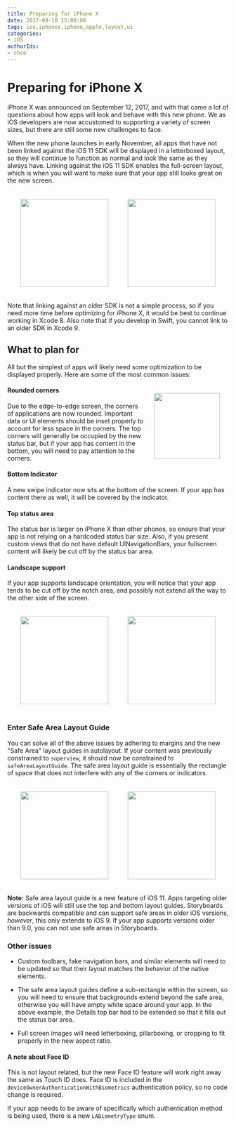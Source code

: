 ```yaml
---
title: Preparing for iPhone X 
date: 2017-09-18 15:00:00
tags: ios,iphonex,iphone,apple,layout,ui
categories:
- iOS
authorIds:
- chco
---
```



# Preparing for iPhone X

iPhone X was announced on September 12, 2017, and with that came a lot of questions about how apps will look and behave with this new phone. We as iOS developers are now accustomed to supporting a variety of screen sizes, but there are still some new challenges to face. 

When the new phone launches in early November, all apps that have not been linked against the iOS 11 SDK will be displayed in a letterboxed layout, so they will continue to function as normal and look the same as they always have. Linking against the iOS 11 SDK enables the full-screen layout, which is when you will want to make sure that your app still looks great on the new screen. 

<p align=center>
<img src=https://cdn-laravel.vapor.cloud/image/nstack/translate_values/letterboxPortrait_7xOrDIE9HO.png style="width:200px;margin:20px;">
<img src=https://cdn-laravel.vapor.cloud/image/nstack/translate_values/letterboxLandscape_GDBO2iIboy.png style="height:200px;margin:20px;"></p>

Note that linking against an older SDK is not a simple process, so if you need more time before optimizing for iPhone X, it would be best to continue working in Xcode 8. Also note that if you develop in Swift, you cannot link to an older SDK in Xcode 9. 



## What to plan for

All but the simplest of apps will likely need some optimization to be displayed properly. Here are some of the most common issues:

<p align=center>
<img src=https://cdn-laravel.vapor.cloud/image/nstack/translate_values/fullPortrait_feEUZoUYRr.png style="width:150px;margin:20px;float:right"></p>

#### Rounded corners
Due to the edge-to-edge screen, the corners of applications are now rounded. Important data or UI elements should be inset properly to account for less space in the corners. The top corners will generally be occupied by the new status bar, but if your app has content in the bottom, you will need to pay attention to the corners. 

#### Bottom Indicator
A new swipe indicator now sits at the bottom of the screen. If your app has content there as well, it will be covered by the indicator. 

#### Top status area
The status bar is larger on iPhone X than other phones, so ensure that your app is not relying on a hardcoded status bar size. Also, if you present custom views that do not have default UINavigationBars, your fullscreen content will likely be cut off by the status bar area. 

#### Landscape support
If your app supports landscape orientation, you will notice that your app tends to be cut off by the notch area, and possibly not extend all the way to the other side of the screen. 

<p align=center>
<img src=https://cdn-laravel.vapor.cloud/image/nstack/translate_values/fullscreenPortrait_C5LfF0zicC.png style="width:200px;margin:20px;">
<img src=https://cdn-laravel.vapor.cloud/image/nstack/translate_values/fullscreenLandscape_HGYRbZ5q81.png style="height:200px;margin:20px;"></p>

### Enter Safe Area Layout Guide
You can solve all of the above issues by adhering to margins and the new "Safe Area" layout guides in autolayout. If your content was previously constrained to `superview`, it should now be constrained to `safeAreaLayoutGuide`. The safe area layout guide is essentially the rectangle of space that does not interfere with any of the corners or indicators. 

<p align=center>
<img src=https://cdn-laravel.vapor.cloud/image/nstack/translate_values/fixedMain_zoBzp8sQl9.png style="width:200px;margin:20px;">
<img src=https://cdn-laravel.vapor.cloud/image/nstack/translate_values/fixedDetail_r47iRUBbKM.png style="width:200px;margin:20px;"></p>

**Note:** Safe area layout guide is a new feature of iOS 11. Apps targeting older versions of iOS will still use the top and bottom layout guides. Storyboards are backwards compatible and can support safe areas in older iOS versions, *however*, this only extends to iOS 9. If your app supports versions older than 9.0, you can not use safe areas in Storyboards. 


### Other issues

- Custom toolbars, fake navigation bars, and similar elements will need to be updated so that their layout matches the behavior of the native elements. 

- The safe area layout guides define a sub-rectangle within the screen, so you will need to ensure that backgrounds extend beyond the safe area, otherwise you will have empty white space around your app. In the above example, the Details top bar had to be extended so that it fills out the status bar area.

- Full screen images will need letterboxing, pillarboxing, or cropping to fit properly in the new aspect ratio. 

#### A note about Face ID
This is not layout related, but the new Face ID feature will work right away the same as Touch ID does. Face ID is included in the `deviceOwnerAuthenticationWithBiometrics` authentication policy, so no code change is required. 

If your app needs to be aware of specifically which authentication method is being used, there is a new `LABiometryType` enum. 